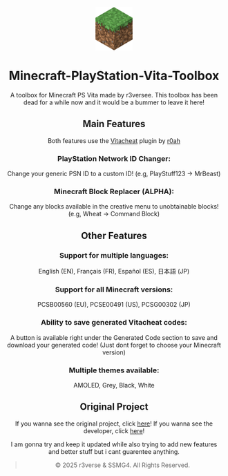 <div align="center">
<img src="https://github.com/SSMG4/Minecraft-PlayStation-Vita-Toolbox/blob/master/icon.png" alt="MPSVT width="100" height="100"/>
</div>
<h1 align="center"> Minecraft-PlayStation-Vita-Toolbox</h1>
<div align="center">
A toolbox for Minecraft PS Vita made by r3versee. This toolbox has been dead for a while now and it would be a bummer to leave it here!

## Main Features
Both features use the [Vitacheat](https://github.com/r0ah/vitacheat) plugin by [r0ah](https://github.com/r0ah)
### PlayStation Network ID Changer:
Change your generic PSN ID to a custom ID! (e.g, PlayStuff123 -> MrBeast)
### Minecraft Block Replacer (ALPHA):
Change any blocks available in the creative menu to unobtainable blocks! (e.g, Wheat -> Command Block)

## Other Features
### Support for multiple languages: 
English (EN), Français (FR), Español (ES), 日本語 (JP)
### Support for all Minecraft versions:
PCSB00560 (EU), PCSE00491 (US), PCSG00302 (JP)
### Ability to save generated Vitacheat codes:
A button is available right under the Generated Code section to save and download your generated code! (Just dont forget to choose your Minecraft version)
### Multiple themes available:
AMOLED, Grey, Black, White

## Original Project
If you wanna see the original project, click [here](https://github.com/r3versee/r3versee.github.io)! If you wanna see the developer, click [here](https://github.com/r3versee)!

I am gonna try and keep it updated while also trying to add new features and better stuff but i cant guarentee anything.

>&copy; 2025 r3verse & SSMG4. All Rights Reserved.
